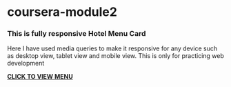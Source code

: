 # coursera-module2
### This is fully responsive Hotel Menu Card
Here I have used media queries to make it responsive for any device such as desktop view, tablet view and mobile view.
This is only for practicing web development

 __<a href= https://abhi2820.github.io/coursera-module2/first.html target="_blank" title="MENU CARD">CLICK TO VIEW MENU</a>__
